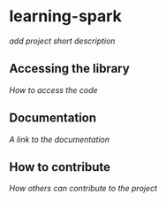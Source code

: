 # learning-spark

*add project short description*

## Accessing the library

*How to access the code*

## Documentation

*A link to the documentation*

## How to contribute

*How others can contribute to the project*